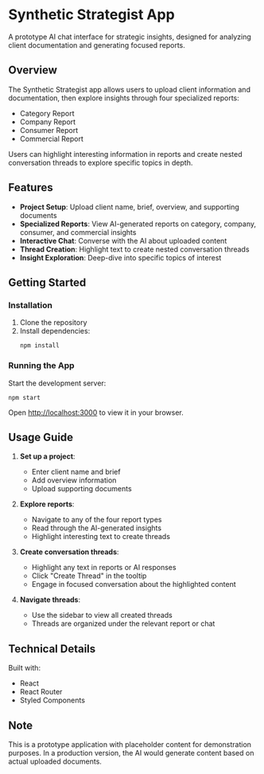 # Synthetic Strategist App

A prototype AI chat interface for strategic insights, designed for analyzing client documentation and generating focused reports.

## Overview

The Synthetic Strategist app allows users to upload client information and documentation, then explore insights through four specialized reports:
- Category Report
- Company Report
- Consumer Report
- Commercial Report

Users can highlight interesting information in reports and create nested conversation threads to explore specific topics in depth.

## Features

- **Project Setup**: Upload client name, brief, overview, and supporting documents
- **Specialized Reports**: View AI-generated reports on category, company, consumer, and commercial insights
- **Interactive Chat**: Converse with the AI about uploaded content
- **Thread Creation**: Highlight text to create nested conversation threads
- **Insight Exploration**: Deep-dive into specific topics of interest

## Getting Started

### Installation

1. Clone the repository
2. Install dependencies:
   ```
   npm install
   ```

### Running the App

Start the development server:
```
npm start
```

Open [http://localhost:3000](http://localhost:3000) to view it in your browser.

## Usage Guide

1. **Set up a project**:
   - Enter client name and brief
   - Add overview information
   - Upload supporting documents

2. **Explore reports**:
   - Navigate to any of the four report types
   - Read through the AI-generated insights
   - Highlight interesting text to create threads

3. **Create conversation threads**:
   - Highlight any text in reports or AI responses
   - Click "Create Thread" in the tooltip
   - Engage in focused conversation about the highlighted content

4. **Navigate threads**:
   - Use the sidebar to view all created threads
   - Threads are organized under the relevant report or chat

## Technical Details

Built with:
- React
- React Router
- Styled Components

## Note

This is a prototype application with placeholder content for demonstration purposes. In a production version, the AI would generate content based on actual uploaded documents.
